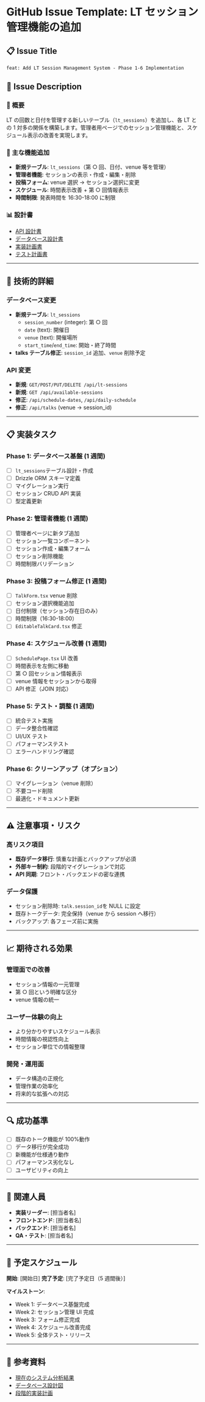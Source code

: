 # GitHub Issue Template: LT セッション管理機能の追加

## 📋 Issue Title

`feat: Add LT Session Management System - Phase 1-6 Implementation`

## 📝 Issue Description

### 🎯 概要

LT の回数と日付を管理する新しいテーブル（`lt_sessions`）を追加し、各 LT との 1 対多の関係を構築します。管理者用ページでのセッション管理機能と、スケジュール表示の改善を実現します。

### 🚀 主な機能追加

- **新規テーブル**: `lt_sessions`（第 ○ 回、日付、venue 等を管理）
- **管理者機能**: セッションの表示・作成・編集・削除
- **投稿フォーム**: venue 選択 → セッション選択に変更
- **スケジュール**: 時間表示改善 + 第 ○ 回情報表示
- **時間制限**: 発表時間を 16:30-18:00 に制限

### 📊 設計書

- [API 設計書](docs/design/apis.md)
- [データベース設計書](docs/design/db.md)
- [実装計画書](docs/design/implementation-plan.md)
- [テスト計画書](docs/design/testing-plan.md)

---

## 🔧 技術的詳細

### データベース変更

- **新規テーブル**: `lt_sessions`
  - `session_number` (integer): 第 ○ 回
  - `date` (text): 開催日
  - `venue` (text): 開催場所
  - `start_time`/`end_time`: 開始・終了時間
- **talks テーブル修正**: `session_id` 追加、`venue` 削除予定

### API 変更

- **新規**: `GET/POST/PUT/DELETE /api/lt-sessions`
- **新規**: `GET /api/available-sessions`
- **修正**: `/api/schedule-dates`, `/api/daily-schedule`
- **修正**: `/api/talks` (venue → session_id)

---

## 📋 実装タスク

### Phase 1: データベース基盤 (1 週間)

- [ ] `lt_sessions`テーブル設計・作成
- [ ] Drizzle ORM スキーマ定義
- [ ] マイグレーション実行
- [ ] セッション CRUD API 実装
- [ ] 型定義更新

### Phase 2: 管理者機能 (1 週間)

- [ ] 管理者ページに新タブ追加
- [ ] セッション一覧コンポーネント
- [ ] セッション作成・編集フォーム
- [ ] セッション削除機能
- [ ] 時間制限バリデーション

### Phase 3: 投稿フォーム修正 (1 週間)

- [ ] `TalkForm.tsx` venue 削除
- [ ] セッション選択機能追加
- [ ] 日付制限（セッション存在日のみ）
- [ ] 時間制限（16:30-18:00）
- [ ] `EditableTalkCard.tsx` 修正

### Phase 4: スケジュール改善 (1 週間)

- [ ] `SchedulePage.tsx` UI 改善
- [ ] 時間表示を左側に移動
- [ ] 第 ○ 回セッション情報表示
- [ ] venue 情報をセッションから取得
- [ ] API 修正（JOIN 対応）

### Phase 5: テスト・調整 (1 週間)

- [ ] 統合テスト実施
- [ ] データ整合性確認
- [ ] UI/UX テスト
- [ ] パフォーマンステスト
- [ ] エラーハンドリング確認

### Phase 6: クリーンアップ（オプション）

- [ ] マイグレーション（venue 削除）
- [ ] 不要コード削除
- [ ] 最適化・ドキュメント更新

---

## ⚠️ 注意事項・リスク

### 高リスク項目

- **既存データ移行**: 慎重な計画とバックアップが必須
- **外部キー制約**: 段階的マイグレーションで対応
- **API 同期**: フロント・バックエンドの密な連携

### データ保護

- セッション削除時: `talk.session_id`を NULL に設定
- 既存トークデータ: 完全保持（venue から session へ移行）
- バックアップ: 各フェーズ前に実施

---

## 📈 期待される効果

### 管理面での改善

- セッション情報の一元管理
- 第 ○ 回という明確な区分
- venue 情報の統一

### ユーザー体験の向上

- より分かりやすいスケジュール表示
- 時間情報の視認性向上
- セッション単位での情報整理

### 開発・運用面

- データ構造の正規化
- 管理作業の効率化
- 将来的な拡張への対応

---

## 🔍 成功基準

- [ ] 既存のトーク機能が 100%動作
- [ ] データ移行が完全成功
- [ ] 新機能が仕様通り動作
- [ ] パフォーマンス劣化なし
- [ ] ユーザビリティの向上

---

## 👥 関連人員

- **実装リーダー**: [担当者名]
- **フロントエンド**: [担当者名]
- **バックエンド**: [担当者名]
- **QA・テスト**: [担当者名]

---

## 📅 予定スケジュール

**開始**: [開始日]
**完了予定**: [完了予定日（5 週間後）]

**マイルストーン**:

- Week 1: データベース基盤完成
- Week 2: セッション管理 UI 完成
- Week 3: フォーム修正完成
- Week 4: スケジュール改善完成
- Week 5: 全体テスト・リリース

---

## 📎 参考資料

- [現在のシステム分析結果](docs/design/apis.md#現状のapiエンドポイント)
- [データベース設計図](docs/design/db.md#新しいerd)
- [段階的実装計画](docs/design/implementation-plan.md#実装フェーズ)
